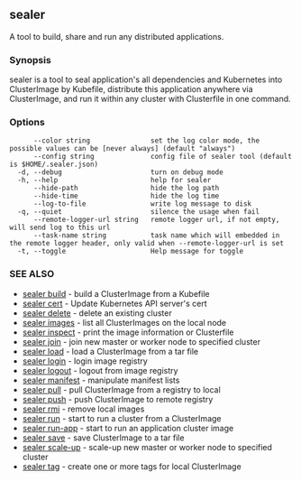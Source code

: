 ## sealer

A tool to build, share and run any distributed applications.

### Synopsis

sealer is a tool to seal application's all dependencies and Kubernetes into ClusterImage by Kubefile, distribute this
application anywhere via ClusterImage, and run it within any cluster with Clusterfile in one command.

### Options

```
      --color string               set the log color mode, the possible values can be [never always] (default "always")
      --config string              config file of sealer tool (default is $HOME/.sealer.json)
  -d, --debug                      turn on debug mode
  -h, --help                       help for sealer
      --hide-path                  hide the log path
      --hide-time                  hide the log time
      --log-to-file                write log message to disk
  -q, --quiet                      silence the usage when fail
      --remote-logger-url string   remote logger url, if not empty, will send log to this url
      --task-name string           task name which will embedded in the remote logger header, only valid when --remote-logger-url is set
  -t, --toggle                     Help message for toggle
```

### SEE ALSO

* [sealer build](image/sealer_build.md)     - build a ClusterImage from a Kubefile
* [sealer cert](cluster/sealer_cert.md)     - Update Kubernetes API server's cert
* [sealer delete](cluster/sealer_delete.md)     - delete an existing cluster
* [sealer images](image/sealer_images.md)     - list all ClusterImages on the local node
* [sealer inspect](image/sealer_inspect.md)     - print the image information or Clusterfile
* [sealer join](cluster/sealer_join.md)     - join new master or worker node to specified cluster
* [sealer load](image/sealer_load.md)     - load a ClusterImage from a tar file
* [sealer login](image/sealer_login.md)     - login image registry
* [sealer logout](image/sealer_logout.md)     - logout from image registry
* [sealer manifest](image/sealer_manifest.md)     - manipulate manifest lists
* [sealer pull](image/sealer_pull.md)     - pull ClusterImage from a registry to local
* [sealer push](image/sealer_push.md)     - push ClusterImage to remote registry
* [sealer rmi](image/sealer_rmi.md)     - remove local images
* [sealer run](cluster/sealer_run.md)     - start to run a cluster from a ClusterImage
* [sealer run-app](cluster/sealer_run-app.md)     - start to run an application cluster image
* [sealer save](image/sealer_save.md)     - save ClusterImage to a tar file
* [sealer scale-up](cluster/sealer_scale-up.md)     - scale-up new master or worker node to specified cluster
* [sealer tag](image/sealer_tag.md)     - create one or more tags for local ClusterImage
 
